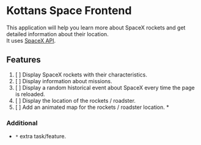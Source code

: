 # Kottans Space Frontend

This application will help you learn more about SpaceX rockets and get detailed information about their location.  
It uses [SpaceX API](https://github.com/r-spacex/SpaceX-API/tree/master/docs/v4).

## Features

1. [ ] Display SpaceX rockets with their characteristics.
2. [ ] Display information about missions.
3. [ ] Display a random historical event about SpaceX every time the page is reloaded.
4. [ ] Display the location of the rockets / roadster.
5. [ ] Add an animated map for the rockets / roadster location. \*

### Additional

- `*` extra task/feature.
